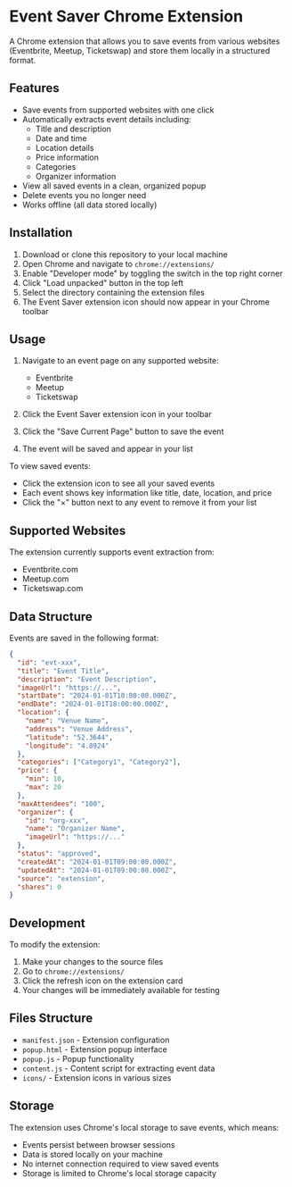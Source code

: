# Event Saver Chrome Extension

A Chrome extension that allows you to save events from various websites (Eventbrite, Meetup, Ticketswap) and store them locally in a structured format.

## Features

- Save events from supported websites with one click
- Automatically extracts event details including:
  - Title and description
  - Date and time
  - Location details
  - Price information
  - Categories
  - Organizer information
- View all saved events in a clean, organized popup
- Delete events you no longer need
- Works offline (all data stored locally)

## Installation

1. Download or clone this repository to your local machine
2. Open Chrome and navigate to `chrome://extensions/`
3. Enable "Developer mode" by toggling the switch in the top right corner
4. Click "Load unpacked" button in the top left
5. Select the directory containing the extension files
6. The Event Saver extension icon should now appear in your Chrome toolbar

## Usage

1. Navigate to an event page on any supported website:
   - Eventbrite
   - Meetup
   - Ticketswap

2. Click the Event Saver extension icon in your toolbar
3. Click the "Save Current Page" button to save the event
4. The event will be saved and appear in your list

To view saved events:
- Click the extension icon to see all your saved events
- Each event shows key information like title, date, location, and price
- Click the "×" button next to any event to remove it from your list

## Supported Websites

The extension currently supports event extraction from:
- Eventbrite.com
- Meetup.com
- Ticketswap.com

## Data Structure

Events are saved in the following format:
```json
{
  "id": "evt-xxx",
  "title": "Event Title",
  "description": "Event Description",
  "imageUrl": "https://...",
  "startDate": "2024-01-01T10:00:00.000Z",
  "endDate": "2024-01-01T18:00:00.000Z",
  "location": {
    "name": "Venue Name",
    "address": "Venue Address",
    "latitude": "52.3644",
    "longitude": "4.8924"
  },
  "categories": ["Category1", "Category2"],
  "price": {
    "min": 10,
    "max": 20
  },
  "maxAttendees": "100",
  "organizer": {
    "id": "org-xxx",
    "name": "Organizer Name",
    "imageUrl": "https://..."
  },
  "status": "approved",
  "createdAt": "2024-01-01T09:00:00.000Z",
  "updatedAt": "2024-01-01T09:00:00.000Z",
  "source": "extension",
  "shares": 0
}
```

## Development

To modify the extension:
1. Make your changes to the source files
2. Go to `chrome://extensions/`
3. Click the refresh icon on the extension card
4. Your changes will be immediately available for testing

## Files Structure

- `manifest.json` - Extension configuration
- `popup.html` - Extension popup interface
- `popup.js` - Popup functionality
- `content.js` - Content script for extracting event data
- `icons/` - Extension icons in various sizes

## Storage

The extension uses Chrome's local storage to save events, which means:
- Events persist between browser sessions
- Data is stored locally on your machine
- No internet connection required to view saved events
- Storage is limited to Chrome's local storage capacity